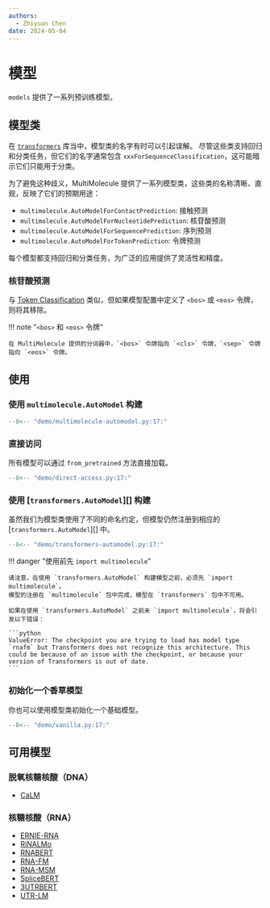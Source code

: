 ```yaml
---
authors:
  - Zhiyuan Chen
date: 2024-05-04
---
```


# 模型

`models` 提供了一系列预训练模型。

## 模型类

在 [`transformers`](https://huggingface.co/docs/transformers/en/tasks/sequence_classification) 库当中，模型类的名字有时可以引起误解。
尽管这些类支持回归和分类任务，但它们的名字通常包含 `xxxForSequenceClassification`，这可能暗示它们只能用于分类。

为了避免这种歧义，MultiMolecule 提供了一系列模型类，这些类的名称清晰、直观，反映了它们的预期用途：

- `multimolecule.AutoModelForContactPrediction`: 接触预测
- `multimolecule.AutoModelForNucleotidePrediction`: 核苷酸预测
- `multimolecule.AutoModelForSequencePrediction`: 序列预测
- `multimolecule.AutoModelForTokenPrediction`: 令牌预测

每个模型都支持回归和分类任务，为广泛的应用提供了灵活性和精度。

### 核苷酸预测

与 [Token Classification](https://huggingface.co/docs/transformers/en/tasks/token_classification) 类似，但如果模型配置中定义了 `<bos>` 或 `<eos>` 令牌，则将其移除。

!!! note "`<bos>` 和 `<eos>` 令牌"

    在 MultiMolecule 提供的分词器中，`<bos>` 令牌指向 `<cls>` 令牌，`<sep>` 令牌指向 `<eos>` 令牌。

## 使用

### 使用 `multimolecule.AutoModel` 构建

```python
--8<-- "demo/multimolecule-automodel.py:17:"
```

### 直接访问

所有模型可以通过 `from_pretrained` 方法直接加载。

```python
--8<-- "demo/direct-access.py:17:"
```

### 使用 [`transformers.AutoModel`][] 构建

虽然我们为模型类使用了不同的命名约定，但模型仍然注册到相应的 [`transformers.AutoModel`][] 中。

```python
--8<-- "demo/transformers-automodel.py:17:"
```

!!! danger "使用前先 `import multimolecule`"

    请注意，在使用 `transformers.AutoModel` 构建模型之前，必须先 `import multimolecule`。
    模型的注册在 `multimolecule` 包中完成，模型在 `transformers` 包中不可用。

    如果在使用 `transformers.AutoModel` 之前未 `import multimolecule`，将会引发以下错误：

    ```python
    ValueError: The checkpoint you are trying to load has model type `rnafm` but Transformers does not recognize this architecture. This could be because of an issue with the checkpoint, or because your version of Transformers is out of date.
    ```

### 初始化一个香草模型

你也可以使用模型类初始化一个基础模型。

```python
--8<-- "demo/vanilla.py:17:"
```

## 可用模型

### 脱氧核糖核酸（DNA）

- [CaLM](models/calm.md)

### 核糖核酸（RNA）

- [ERNIE-RNA](models/ernierna.md)
- [RiNALMo](models/rinalmo.md)
- [RNABERT](models/rnabert.md)
- [RNA-FM](models/rnafm.md)
- [RNA-MSM](models/rnamsm.md)
- [SpliceBERT](models/splicebert.md)
- [3UTRBERT](models/utrbert.md)
- [UTR-LM](models/utrlm.md)
